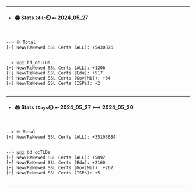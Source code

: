 

---
- #### 🖨️ **Stats** `24Hr`⏲️ ➼ 2024_05_27
```console


--> 🌐 Total
[+] New/ReNewed SSL Certs (ALL): +5430876


--> 🇧🇩 bd_ccTLDs
[+] New/ReNewed SSL Certs (ALL): +1206
[+] New/ReNewed SSL Certs (Edu): +517
[+] New/ReNewed SSL Certs (Gov|Mil): +34
[+] New/ReNewed SSL Certs (ISPs): +2


```

---
- #### 🖨️ **Stats** `7Days`⏲️ ➼ 2024_05_27 <--> 2024_05_20
```console


--> 🌐 Total
[+] New/ReNewed SSL Certs (ALL): +35105684


--> 🇧🇩 bd_ccTLDs
[+] New/ReNewed SSL Certs (ALL): +5892
[+] New/ReNewed SSL Certs (Edu): +2160
[+] New/ReNewed SSL Certs (Gov|Mil): +267
[+] New/ReNewed SSL Certs (ISPs): +5


```

---

